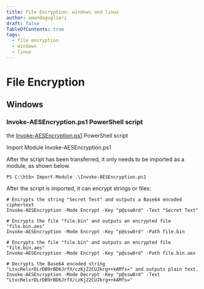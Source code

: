 ```yaml
---
title: File Encryption: windows and linux  
author: amandaguglieri
draft: false
TableOfContents: true
tags:
  - file encryption
  - windows
  - linux
---
```



# File Encryption 

## Windows

### Invoke-AESEncryption.ps1 PowerShell script

the [Invoke-AESEncryption.ps1](https://www.powershellgallery.com/packages/DRTools/4.0.2.3/Content/Functions%5CInvoke-AESEncryption.ps1) PowerShell script

Import Module Invoke-AESEncryption.ps1

After the script has been transferred, it only needs to be imported as a module, as shown below.

```powershell-session
PS C:\htb> Import-Module .\Invoke-AESEncryption.ps1
```

After the script is imported, it can encrypt strings or files:

```powershell-session
# Encrypts the string "Secret Test" and outputs a Base64 encoded ciphertext
Invoke-AESEncryption -Mode Encrypt -Key "p@ssw0rd" -Text "Secret Text" 

# Encrypts the file "file.bin" and outputs an encrypted file "file.bin.aes"
Invoke-AESEncryption -Mode Encrypt -Key "p@ssw0rd" -Path file.bin

# Encrypts the file "file.bin" and outputs an encrypted file "file.bin.aes"
Invoke-AESEncryption -Mode Encrypt -Key "p@ssw0rd" -Path file.bin.aes

# Decrypts the Base64 encoded string "LtxcRelxrDLrDB9rBD6JrfX/czKjZ2CUJkrg++kAMfs=" and outputs plain text.
Invoke-AESEncryption -Mode Decrypt -Key "p@ssw0rd" -Text "LtxcRelxrDLrDB9rBD6JrfX/czKjZ2CUJkrg++kAMfs="
```